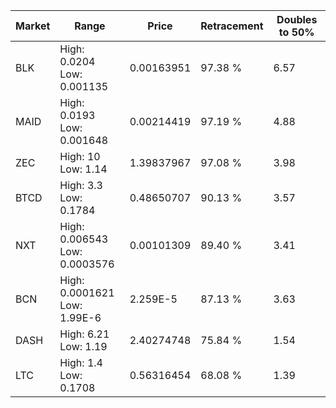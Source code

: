 | Market | Range | Price| Retracement | Doubles to 50% |
| --- | --- | --- | --- | --- |
| BLK | High: 0.0204<br />Low: 0.001135 | 0.00163951 | 97.38 % | 6.57 |
| MAID | High: 0.0193<br />Low: 0.001648 | 0.00214419 | 97.19 % | 4.88 |
| ZEC | High: 10<br />Low: 1.14 | 1.39837967 | 97.08 % | 3.98 |
| BTCD | High: 3.3<br />Low: 0.1784 | 0.48650707 | 90.13 % | 3.57 |
| NXT | High: 0.006543<br />Low: 0.0003576 | 0.00101309 | 89.40 % | 3.41 |
| BCN | High: 0.0001621<br />Low: 1.99E-6 | 2.259E-5 | 87.13 % | 3.63 |
| DASH | High: 6.21<br />Low: 1.19 | 2.40274748 | 75.84 % | 1.54 |
| LTC | High: 1.4<br />Low: 0.1708 | 0.56316454 | 68.08 % | 1.39 |
